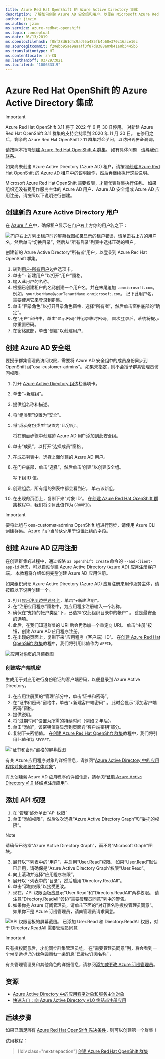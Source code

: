 ```yaml
---
title: Azure Red Hat OpenShift 的 Azure Active Directory 集成
description: 了解如何创建 Azure AD 安全组和用户，以便在 Microsoft Azure Red Hat OpenShift 群集上测试应用。
author: jimzim
ms.author: jzim
ms.service: azure-redhat-openshift
ms.topic: conceptual
ms.date: 05/13/2019
ms.openlocfilehash: f0bf28d61d4c9ad95a485fb4b60e370c16ace16c
ms.sourcegitcommit: f28ebb95ae9aaaff3f87d8388a09b41e0b3445b5
ms.translationtype: HT
ms.contentlocale: zh-CN
ms.lasthandoff: 03/29/2021
ms.locfileid: "100633319"
---
```

# <a name="azure-active-directory-integration-for-azure-red-hat-openshift"></a>Azure Red Hat OpenShift 的 Azure Active Directory 集成

> [!IMPORTANT]
> Azure Red Hat OpenShift 3.11 将于 2022 年 6 月 30 日停用。 对新建 Azure Red Hat OpenShift 3.11 群集的支持会持续到 2020 年 11 月 30 日。 在停用之后，剩余的 Azure Red Hat OpenShift 3.11 群集将会关闭，以防出现安全漏洞。
> 
> 请按照本指南[创建 Azure Red Hat OpenShift 4 群集](tutorial-create-cluster.md)。
> 如有具体问题，[请与我们联系](mailto:arofeedback@microsoft.com)。

如果尚未创建 Azure Active Directory (Azure AD) 租户，请按照[创建 Azure Red Hat OpenShift 的 Azure AD 租户](howto-create-tenant.md)中的说明操作，然后再继续执行这些说明。

Microsoft Azure Red Hat OpenShift 需要权限，才能代表群集执行任务。 如果组织还没有要用作服务主体的 Azure AD 用户、Azure AD 安全组或 Azure AD 应用注册，请按照以下说明进行创建。

## <a name="create-a-new-azure-active-directory-user"></a>创建新的 Azure Active Directory 用户

在 [Azure 门户](https://portal.azure.com)中，确保租户显示在门户右上方你的用户名之下：

![门户右上方列出租户时的屏幕截图](./media/howto-create-tenant/tenant-callout.png)如果显示的租户错误，请单击右上方的用户名，然后单击“切换目录”，然后从“所有目录”列表中选择正确的租户。

创建新的 Azure Active Directory“所有者”用户，以登录到 Azure Red Hat OpenShift 群集。

1. 转到[用户-所有用户](https://portal.azure.com/#blade/Microsoft_AAD_IAM/UsersManagementMenuBlade/AllUsers)边栏选项卡。
2. 单击“+ 新建用户”以打开“用户”窗格。
3. 输入此用户的名称。
4. 根据已创建租户的名称创建一个用户名，并在末尾追加 `.onmicrosoft.com`。 例如，`yourUserName@yourTenantName.onmicrosoft.com`。 记下此用户名。 需要使用它来登录到群集。
5. 单击“目录角色”以打开目录角色窗格，选择“所有者”，然后单击窗格底部的“确定”。
6. 在“用户”窗格中，单击“显示密码”并记录临时密码。 首次登录后，系统将提示你重置密码。
7. 在窗格底部，单击“创建”以创建用户。

## <a name="create-an-azure-ad-security-group"></a>创建 Azure AD 安全组

要授予群集管理员访问权限，需要将 Azure AD 安全组中的成员身份同步到 OpenShift 组“osa-customer-admins”。 如果未指定，则不会授予群集管理员访问权限。

1. 打开 [Azure Active Directory 组](https://portal.azure.com/#blade/Microsoft_AAD_IAM/GroupsManagementMenuBlade/AllGroups)边栏选项卡。
2. 单击“+新建组”。
3. 提供组名称和描述。
4. 将“组类型”设置为“安全”。 
5. 将“成员身份类型”设置为“已分配”。

    将在前面步骤中创建的 Azure AD 用户添加到此安全组。

6. 单击“成员”，以打开“选择成员”窗格 。
7. 在成员列表中，选择上面创建的 Azure AD 用户。
8. 在门户底部，单击“选择”，然后单击“创建”以创建安全组。

    写下组 ID 值。

9. 创建组后，所有组的列表中都会看到它。 单击该新组。
10. 在出现的页面上，复制下来“对象 ID”。 在[创建 Azure Red Hat OpenShift 群集](tutorial-create-cluster.md)教程中，我们将引用此值作为 `GROUPID`。

> [!IMPORTANT]
> 要将此组与 osa-customer-admins OpenShift 组进行同步，请使用 Azure CLI 创建群集。 Azure 门户当前缺少用于设置此组的字段。

## <a name="create-an-azure-ad-app-registration"></a>创建 Azure AD 应用注册

在创建群集的过程中，通过省略 `az openshift create` 命令的 `--aad-client-app-id` 标志，可以自动创建 Azure Active Directory (Azure AD) 应用注册客户端。 本教程将介绍如何完整创建 Azure AD 应用注册。

如果组织尚无 Azure Active Directory (Azure AD) 应用注册来用作服务主体，请按照以下说明创建一个。

1. 打开[应用注册边栏选项卡](https://portal.azure.com/#blade/Microsoft_AAD_IAM/ActiveDirectoryMenuBlade/RegisteredAppsPreview)，单击“+新建注册”。
2. 在“注册应用程序”窗格中，为应用程序注册输入一个名称。
3. 确保在“支持的帐户类型”下，已选择“仅此组织目录中的帐户” 。 这是最安全的选项。
4. 此后，在我们知道群集的 URI 后会再添加一个重定向 URI。 单击“注册”按钮，创建 Azure AD 应用程序注册。
5. 在出现的页面上，复制下来“应用程序（客户端）ID”。 在[创建 Azure Red Hat OpenShift 群集](tutorial-create-cluster.md)教程中，我们将引用此值作为 `APPID`。

![应用对象页的屏幕截图](./media/howto-create-tenant/get-app-id.png)

### <a name="create-a-client-secret"></a>创建客户端机密

生成用于对应用进行身份验证的客户端密码，以便登录到 Azure Active Directory。

1. 在应用注册页的“管理”部分中，单击“证书和密码”。
2. 在“证书和密码”窗格中，单击“+新建客户端密码” 。  此时会显示“添加客户端密码”窗格。
3. 提供说明。
4. 将“过期时间”设置为所需的持续时间（例如 2 年后）。
5. 单击“添加”，该密钥值将显示到页面的“客户端密钥”部分。
6. 复制下来密钥值。 在[创建 Azure Red Hat OpenShift 群集](tutorial-create-cluster.md)教程中，我们将引用此值作为 `SECRET`。

![“证书和密码”窗格的屏幕截图](./media/howto-create-tenant/create-key.png)

有关 Azure 应用程序对象的详细信息，请参阅“[Azure Active Directory 中的应用程序对象和服务主体对象](../active-directory/develop/app-objects-and-service-principals.md)”。

有关创建新 Azure AD 应用程序的详细信息，请参阅“[使用 Azure Active Directory v1.0 终结点注册应用](../active-directory/develop/quickstart-register-app.md)”。

## <a name="add-api-permissions"></a>添加 API 权限

[//]: # (不要更改为 Microsoft Graph。不适用于 Microsoft Graph。)
1. 在“管理”部分单击“API 权限” 
2. 单击“添加权限”，然后依次选择“Azure Active Directory Graph”和“委托的权限”。
> [!NOTE]
> 请确保已选择“Azure Active Directory Graph”，而不是“Microsoft Graph”图块。

3. 展开以下列表中的“用户”，并启用“User.Read”权限。 如果“User.Read”默认已启用，请确保是“Azure Active Directory Graph”权限“User.Read”。
4. 向上滚动并选择“应用程序权限”。
5. 展开以下列表中的“目录”，然后启用“Directory.ReadAll”。
6. 单击“添加权限”以接受更改。
7. 现在，API 权限面板应显示“User.Read”和“Directory.ReadAll”两种权限。 请注意“Directory.ReadAll”旁边“需要管理员同意”列中的警告。
8. 如果你是 Azure 订阅管理员，请单击下面的“对订阅名称授权管理员同意”。 如果你不是 Azure 订阅管理员，请向管理员请求同意。

![API 权限面板的屏幕截图。 已添加 User.Read 和 Directory.ReadAll 权限，对于 Directory.ReadAll 需要管理员同意](./media/howto-aad-app-configuration/permissions-required.png)

> [!IMPORTANT]
> 只有授权同意后，才能同步群集管理员组。 在“需要管理员同意”列，将会看到一个带复选标记的绿色圆圈和一条消息“已授权订阅名称” 。

有关管理管理员和其他角色的详细信息，请参阅[添加或更改 Azure 订阅管理员](../cost-management-billing/manage/add-change-subscription-administrator.md)。

## <a name="resources"></a>资源

* [Azure Active Directory 中的应用程序对象和服务主体对象](../active-directory/develop/app-objects-and-service-principals.md)
* [快速入门：向 Azure Active Directory v1.0 终结点注册应用](../active-directory/develop/quickstart-register-app.md)

## <a name="next-steps"></a>后续步骤

如果已满足所有 [Azure Red Hat OpenShift 先决条件](howto-setup-environment.md)，则可以创建第一个群集！

试用教程：
> [!div class="nextstepaction"]
> [创建 Azure Red Hat OpenShift 群集](tutorial-create-cluster.md)